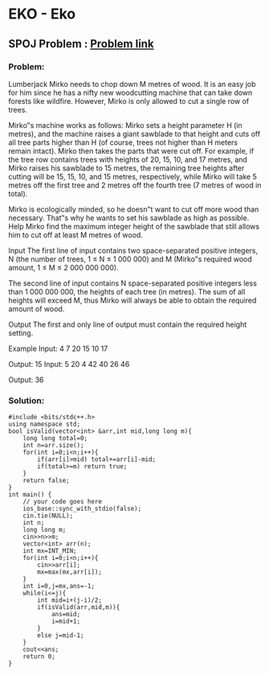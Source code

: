 # EKO - Eko
## SPOJ Problem : [Problem link](https://www.spoj.com/problems/EKO/)
### Problem:
Lumberjack Mirko needs to chop down M metres of wood. It is an easy job for him since he has a nifty new woodcutting machine that can take down forests like wildfire. However, Mirko is only allowed to cut a single row of trees.

Mirko‟s machine works as follows: Mirko sets a height parameter H (in metres), and the machine raises a giant sawblade to that height and cuts off all tree parts higher than H (of course, trees not higher than H meters remain intact). Mirko then takes the parts that were cut off. For example, if the tree row contains trees with heights of 20, 15, 10, and 17 metres, and Mirko raises his sawblade to 15 metres, the remaining tree heights after cutting will be 15, 15, 10, and 15 metres, respectively, while Mirko will take 5 metres off the first tree and 2 metres off the fourth tree (7 metres of wood in total).

Mirko is ecologically minded, so he doesn‟t want to cut off more wood than necessary. That‟s why he wants to set his sawblade as high as possible. Help Mirko find the maximum integer height of the sawblade that still allows him to cut off at least M metres of wood.

Input
The first line of input contains two space-separated positive integers, N (the number of trees, 1 ≤ N ≤ 1 000 000) and M (Mirko‟s required wood amount, 1 ≤ M ≤ 2 000 000 000).

The second line of input contains N space-separated positive integers less than 1 000 000 000, the heights of each tree (in metres). The sum of all heights will exceed M, thus Mirko will always be able to obtain the required amount of wood.

Output
The first and only line of output must contain the required height setting.

Example
Input:
4 7
20 15 10 17

Output:
15
Input:
5 20
4 42 40 26 46

Output:
36

### Solution:
```
#include <bits/stdc++.h>
using namespace std;
bool isValid(vector<int> &arr,int mid,long long m){
	long long total=0;
	int n=arr.size();
	for(int i=0;i<n;i++){
		if(arr[i]>mid) total+=arr[i]-mid;
		if(total>=m) return true;
	}
	return false;
}
int main() {
	// your code goes here
	ios_base::sync_with_stdio(false);
	cin.tie(NULL);
	int n;
	long long m;
	cin>>n>>m;
	vector<int> arr(n);
	int mx=INT_MIN;
	for(int i=0;i<n;i++){
		cin>>arr[i];
		mx=max(mx,arr[i]);
	}
	int i=0,j=mx,ans=-1;
	while(i<=j){
		int mid=i+(j-i)/2;
		if(isValid(arr,mid,m)){
			ans=mid;
			i=mid+1;
		}
		else j=mid-1;
	}
	cout<<ans;
	return 0;
} 
```
